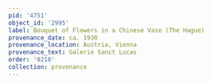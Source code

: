 ```yaml
---
pid: '4751'
object_id: '2995'
label: Bouquet of Flowers in a Chinese Vase (The Hague)
provenance_date: ca. 1930
provenance_location: Austria, Vienna
provenance_text: Galerie Sanct Lucas
order: '0218'
collection: provenance
---
```

